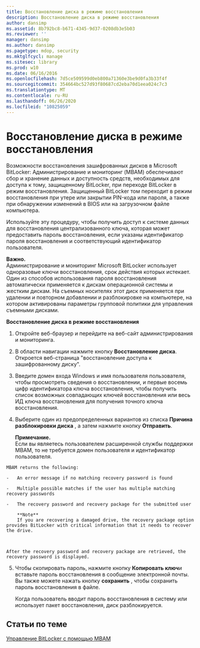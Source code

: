 ```yaml
---
title: Восстановление диска в режиме восстановления
description: Восстановление диска в режиме восстановления
author: dansimp
ms.assetid: 8b792bc8-b671-4345-9d37-0208db3e5b03
ms.reviewer: ''
manager: dansimp
ms.author: dansimp
ms.pagetype: mdop, security
ms.mktglfcycl: manage
ms.sitesec: library
ms.prod: w10
ms.date: 06/16/2016
ms.openlocfilehash: 7d5ce509599d0eb800a71360e3be9d0fa3b33f4f
ms.sourcegitcommit: 354664bc527d93f80687cd2eba70d1eea024c7c3
ms.translationtype: MT
ms.contentlocale: ru-RU
ms.lasthandoff: 06/26/2020
ms.locfileid: "10825059"
---
```

# Восстановление диска в режиме восстановления


Возможности восстановления зашифрованных дисков в Microsoft BitLocker: Администрирование и мониторинг (MBAM) обеспечивают сбор и хранение данных и доступность средств, необходимых для доступа к тому, защищенному BitLocker, при переходе BitLocker в режим восстановления. Защищенный BitLocker том переходит в режим восстановления при утере или закрытии PIN-кода или пароля, а также при обнаружении изменений в BIOS или на загрузочном файле компьютера.

Используйте эту процедуру, чтобы получить доступ к системе данных для восстановления централизованного ключа, которая может предоставить пароль восстановления, если указаны идентификатор пароля восстановления и соответствующий идентификатор пользователя.

**Важно.**  
Администрирование и мониторинг Microsoft BitLocker использует одноразовые ключи восстановления, срок действия которых истекает. Один из способов использования пароля восстановления автоматически применяется к дискам операционной системы и жестким дискам. На съемных носителях этот диск применяется при удалении и повторном добавлении и разблокировке на компьютере, на котором активированы параметры групповой политики для управления съемными дисками.



**Восстановление диска в режиме восстановления**

1.  Откройте веб-браузер и перейдите на веб-сайт администрирования и мониторинга.

2.  В области навигации нажмите кнопку **Восстановление диска**. Откроется веб-страница "восстановление доступа к зашифрованному диску".

3.  Введите домен входа Windows и имя пользователя пользователя, чтобы просмотреть сведения о восстановлении, и первые восемь цифр идентификатора ключа восстановления, чтобы получить список возможных совпадающих ключей восстановления или весь ИД ключа восстановления для получения точного ключа восстановления.

4.  Выберите один из предопределенных вариантов из списка **Причина разблокировки диска** , а затем нажмите кнопку **Отправить**.

    **Примечание.**  
    Если вы являетесь пользователем расширенной службы поддержки MBAM, то не требуется домен пользователя и идентификатор пользователя.



~~~
MBAM returns the following:

-   An error message if no matching recovery password is found

-   Multiple possible matches if the user has multiple matching recovery passwords

-   The recovery password and recovery package for the submitted user

    **Note**  
    If you are recovering a damaged drive, the recovery package option provides BitLocker with critical information that it needs to recover the drive.



After the recovery password and recovery package are retrieved, the recovery password is displayed.
~~~

5. Чтобы скопировать пароль, нажмите кнопку **Копировать ключ**и вставьте пароль восстановления в сообщение электронной почты. Вы также можете нажать кнопку **сохранить** , чтобы сохранить пароль восстановления в файле.

   Когда пользователь вводит пароль восстановления в систему или использует пакет восстановления, диск разблокируется.

## Статьи по теме


[Управление BitLocker с помощью MBAM](performing-bitlocker-management-with-mbam-mbam-2.md)









